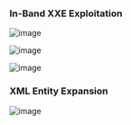 

<h3>In-Band XXE Exploitation</h3>

![image](https://github.com/user-attachments/assets/53e2b635-6567-43c9-b046-819959d5d8b2)

![image](https://github.com/user-attachments/assets/360c7fa8-3b8e-4a67-bebf-635d22ebe578)


![image](https://github.com/user-attachments/assets/81205eb8-00d0-400c-a34a-187a4906dd1c)


<h3>XML Entity Expansion</h3>

![image](https://github.com/user-attachments/assets/25cb6287-639e-4953-a359-e39e3a81707b)






